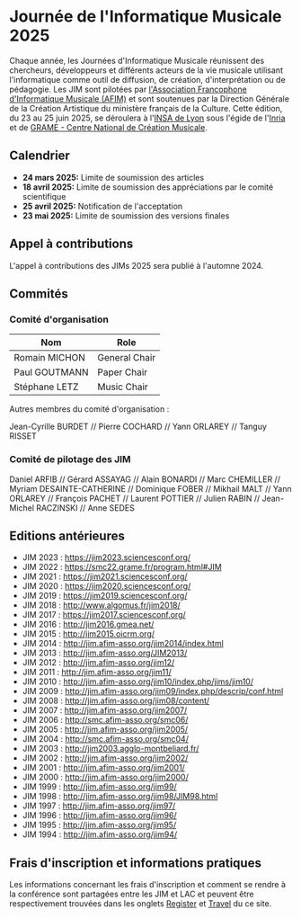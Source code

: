 # Journée de l'Informatique Musicale 2025

Chaque année, les Journées d'Informatique Musicale réunissent des chercheurs, développeurs et différents acteurs de la vie musicale utilisant l'informatique comme outil de diffusion, de création, d'interprétation ou de pédagogie. Les JIM sont pilotées par [l'Association Francophone d'Informatique Musicale (AFIM)](http://www.afim-asso.org/) et sont soutenues par la Direction Générale de la Création Artistique du ministère français de la Culture. Cette édition, du 23 au 25 juin 2025, se déroulera à l'[INSA de Lyon](https://www.insa-lyon.fr/) sous l'égide de l'[Inria](https://inria.fr/) et de [GRAME - Centre National de Création Musicale](https://grame.fr/).

<!--TODO: thème de la conférence-->

## Calendrier

* **24 mars 2025:** Limite de soumission des articles
* **18 avril 2025:** Limite de soumission des appréciations par le comité scientifique
* **25 avril 2025:** Notification de l'acceptation
* **23 mai 2025:** Limite de soumission des versions finales

## Appel à contributions

L'appel à contributions des JIMs 2025 sera publié à l'automne 2024.

## Commités

### Comité d'organisation

| Nom           | Role          |
| --------      | -------       |
| Romain MICHON | General Chair |
| Paul GOUTMANN | Paper Chair   |
| Stéphane LETZ | Music Chair   |

Autres membres du comité d'organisation :

Jean-Cyrille BURDET // Pierre COCHARD // Yann ORLAREY // Tanguy RISSET

### Comité de pilotage des JIM

Daniel ARFIB // Gérard ASSAYAG // Alain BONARDI // Marc CHEMILLER // Myriam DESAINTE-CATHERINE // Dominique FOBER // Mikhail MALT // Yann ORLAREY // François PACHET // Laurent POTTIER // Julien RABIN // Jean-Michel RACZINSKI // Anne SEDES

<!--
### Comité scientifique

TODO
-->

## Editions antérieures

* JIM 2023 : <https://jim2023.sciencesconf.org/>
* JIM 2022 : <https://smc22.grame.fr/program.html#JIM>
* JIM 2021 : <https://jim2021.sciencesconf.org/>
* JIM 2020 : <https://jim2020.sciencesconf.org/>
* JIM 2019 : <https://jim2019.sciencesconf.org/>
* JIM 2018 : <http://www.algomus.fr/jim2018/>
* JIM 2017 : <https://jim2017.sciencesconf.org/>
* JIM 2016 : <http://jim2016.gmea.net/>
* JIM 2015 : <http://jim2015.oicrm.org/>
* JIM 2014 : <http://jim.afim-asso.org/jim2014/index.html>
* JIM 2013 : <http://jim.afim-asso.org/JIM2013/>
* JIM 2012 : <http://jim.afim-asso.org/jim12/>
* JIM 2011 : <http://jim.afim-asso.org/jim11/>
* JIM 2010 : <http://jim.afim-asso.org/jim10/index.php/jims/jim10/>
* JIM 2009 : <http://jim.afim-asso.org/jim09/index.php/descrip/conf.html>
* JIM 2008 : <http://jim.afim-asso.org/jim08/content/>
* JIM 2007 : <http://jim.afim-asso.org/jim2007/>
* JIM 2006 : <http://smc.afim-asso.org/smc06/>
* JIM 2005 : <http://jim.afim-asso.org/jim2005/>
* JIM 2004 : <http://smc.afim-asso.org/smc04/>
* JIM 2003 : <http://jim2003.agglo-montbeliard.fr/>
* JIM 2002 : <http://jim.afim-asso.org/jim2002/>
* JIM 2001 : <http://jim.afim-asso.org/jim2001/>
* JIM 2000 : <http://jim.afim-asso.org/jim2000/>
* JIM 1999 : <http://jim.afim-asso.org/jim99/>
* JIM 1998 : <http://jim.afim-asso.org/jim98/JIM98.html>
* JIM 1997 : <http://jim.afim-asso.org/jim97/>
* JIM 1996 : <http://jim.afim-asso.org/jim96/>
* JIM 1995 : <http://jim.afim-asso.org/jim95/>
* JIM 1994 : <http://jim.afim-asso.org/jim94/>

## Frais d'inscription et informations pratiques

Les informations concernant les frais d'inscription et comment se rendre à la conférence sont partagées entre les JIM et LAC et peuvent être respectivement trouvées dans les onglets [Register](../register) et [Travel](../travel) du ce site.
